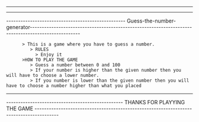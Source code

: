  ----------------------------------------------------------------------------------------------------------------------------------
 ----------------------------------------------------------------------------------------------------------------------------------
 -------------------------------------------------- Guess-the-number-generator---------------------------------------------------------------------------------------------------
 
          > This is a game where you have to guess a number.
             > RULES
               > Enjoy it
          >HOW TO PLAY THE GAME
             > Guess a number between 0 and 100
             > If your number is higher than the given number then you will have to choose a lower number.
             > If you number is lower than the given number then you will have to choose a number higher than what you placed
             
  ---------------------------------------------------------------------------------------------------------------------------------
  ------------------------------------------------- THANKS FOR PLAYYING THE GAME  ----------------------------------------------------------------------------------------
  

